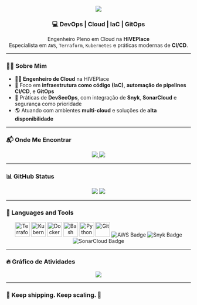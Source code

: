 <!-- Banner principal estilizado com emojis (sem quebrar o renderizador) -->
<p align="center">
  <img src="https://capsule-render.vercel.app/api?type=waving&color=7B42BC&height=180&section=header&text=🚀%20MARK%20DAVIS%20JÚNIOR%20🛠️&fontSize=35&fontColor=ffffff&animation=fadeIn" />
</p>

<h3 align="center">💻 DevOps | Cloud | IaC | GitOps</h3>

<p align="center">
  Engenheiro Pleno em Cloud na <strong>HIVEPlace</strong>
  <br />
  Especialista em <code>AWS</code>, <code>Terraform</code>, <code>Kubernetes</code> e práticas modernas de <strong>CI/CD</strong>.
</p>

---

### 👨‍💻 Sobre Mim

- 👷‍♂️ **Engenheiro de Cloud** na HIVEPlace
- 🚀 Foco em **infraestrutura como código (IaC)**, **automação de pipelines CI/CD**, e **GitOps**
- 🔐 Práticas de **DevSecOps**, com integração de **Snyk**, **SonarCloud** e segurança como prioridade
- 🌎 Atuando com ambientes **multi-cloud** e soluções de **alta disponibilidade**

---

### 📬 Onde Me Encontrar

<p align="center">
  <a href="https://linkedin.com/in/mark-davis-junior" target="_blank">
    <img src="https://img.shields.io/badge/LinkedIn-0A66C2?style=for-the-badge&logo=linkedin&logoColor=white" />
  </a>
  <a href="mailto:markdavisjr01@gmail.com" target="_blank">
    <img src="https://img.shields.io/badge/Gmail-D14836?style=for-the-badge&logo=gmail&logoColor=white" />
  </a>
</p>

---

### 📊 GitHub Status

<p align="center">
  <img src="https://github-readme-stats.vercel.app/api?username=markdavishive&show_icons=true&theme=tokyonight&hide_border=true&count_private=true" />
  <img src="https://github-profile-summary-cards.vercel.app/api/cards/profile-details?username=markdavishive&theme=tokyonight" />
</p>

---

### 🧰 Languages and Tools

<p align="center">
  <!-- Ícones SVG -->
  <img src="https://cdn.jsdelivr.net/gh/devicons/devicon/icons/terraform/terraform-original.svg" height="40" alt="Terraform" />
  <img src="https://cdn.jsdelivr.net/gh/devicons/devicon/icons/kubernetes/kubernetes-plain.svg" height="40" alt="Kubernetes" />
  <img src="https://cdn.jsdelivr.net/gh/devicons/devicon/icons/docker/docker-original.svg" height="40" alt="Docker" />
  <img src="https://cdn.jsdelivr.net/gh/devicons/devicon/icons/bash/bash-original.svg" height="40" alt="Bash" />
  <img src="https://cdn.jsdelivr.net/gh/devicons/devicon/icons/python/python-original.svg" height="40" alt="Python" />
  <img src="https://cdn.jsdelivr.net/gh/devicons/devicon/icons/git/git-original.svg" height="40" alt="Git" />
  <!-- Badges para serviços -->
  <img src="https://img.shields.io/badge/AWS-232F3E?style=for-the-badge&logo=amazonaws&logoColor=white" alt="AWS Badge" />
  <img src="https://img.shields.io/badge/Snyk-4C0A7B?style=for-the-badge&logo=snyk&logoColor=white" alt="Snyk Badge" />
  <img src="https://img.shields.io/badge/SonarCloud-F3702A?style=for-the-badge&logo=sonarcloud&logoColor=white" alt="SonarCloud Badge" />
</p>

---

### 🔥 Gráfico de Atividades

<p align="center">
  <img src="https://github-readme-activity-graph.vercel.app/graph?username=markdavishive&theme=tokyo-night&hide_border=true&area=true" />
</p>

---

### 🧠 Keep shipping. Keep scaling. 🚀
